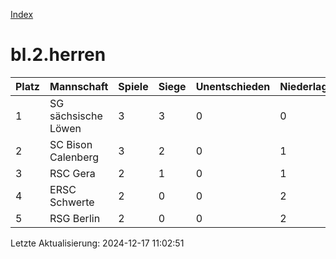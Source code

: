 [Index](./README.md)

# bl.2.herren

| Platz |  Mannschaft |  Spiele |  Siege |  Unentschieden |  Niederlagen |  Tore |  Differenz |  Punkte | 
| --- |  --- |  --- |  --- |  --- |  --- |  --- |  --- |  --- |  
|  1 |   SG sächsische Löwen |   3 |   3 |   0 |   0 |   16:10 |   6 |   9 |  
|  2 |   SC Bison Calenberg |   3 |   2 |   0 |   1 |   21:18 |   3 |   6 |  
|  3 |   RSC Gera |   2 |   1 |   0 |   1 |   15:6 |   9 |   3 |  
|  4 |   ERSC Schwerte |   2 |   0 |   0 |   2 |   11:18 |   -7 |   0 |  
|  5 |   RSG Berlin |   2 |   0 |   0 |   2 |   8:19 |   -11 |   0 |  


Letzte Aktualisierung: 2024-12-17 11:02:51